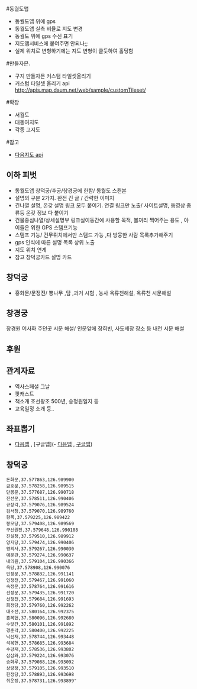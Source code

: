 #동궐도앱
- 동궐도앱 위에 gps
- 동궐도앱 실측 비율로 지도 변경
- 동궐도 위에 gps 수신 표기
- 지도앱서비스에 붙여주면 안되나;;
- 실제 위치로 변형하기에는 지도 변형이 클듯하여 홀딩함

#만들자믄.
- 구지 만들자믄 커스텀 타일셋올리기
- 커스텀 타일셋 올리기 api http://apis.map.daum.net/web/sample/customTileset/

#확장
- 서궐도
- 대동여지도
- 각종 고지도

#참고
- [다음지도 api](http://apis.map.daum.net/web/)

## 이하 피벗
- 동궐도앱 창덕궁/후궁/창경궁에 한함/ 동궐도 스캔본
- 설명의 구분 2가지. 완전 긴 글 / 간략한 이미지
- 긴나열 설명, 온갖 설명 링크 모두 붙이기. 연결 링크만 노출/ 사이트설명, 동영상 종류등 온갖 정보 다 붙이기
- 건물중심나열/상세설명부 링크실이동간에 사용할 목적, 볼꺼리 찍어주는 용도 , 아이들은 위한 GPS 스탬프기능
- 스탬프 기능/ 건무뤼치에서만  스탬드 가능 ,다 방뭉한 사람 목록추가해주기
- gps 인식에 따른 설명 목록 상위 노출 
- 지도 위치 연계
- 참고 창덕궁카드 설명 카드

## 창덕궁
- 홍화문/문정전/
뽕나무 ,담 ,과거 시험 , 농사 옥류천해설, 옥류천 시문해설

## 창경궁
창경원 어사화 주던곳 시문 해설/
인문앞에 장희빈, 사도세장 장소 등
내전 시문 해설

## 후원

## 관계자료
- 역사스페셜 그날
- 팟캐스트 
- 책소개 조선왕조 500년, 승정원일지 등
- 교육일정 소개 등..


## 좌표뽑기
- [다음맵](http://map.daum.net/)  , [구글맵](- [다음맵](http://map.daum.net/)  , [구글맵]())

## 창덕궁
```
돈화문,37.577863,126.989900
금호문,37.578258,126.989515
단봉문,37.577687,126.990718
진선문,37.578511,126.990406
규장각,37.579076,126.989524
검서청,37.579070,126.989760
향목,37.579225,126.989422
봉모당,37.579408,126.989569
구선원전,37.579648,126.990108
진설청,37.579510,126.989912
양지당,37.579474,126.990406
영의사,37.579267,126.990030
예문관,37.579274,126.990637
내의원,37.579104,126.990366
옥당,37.578908,126.990076
인정문,37.578832,126.991141
인정전,37.579467,126.991060
숙정문,37.578764,126.991616
선정문,37.579435,126.991720
선정전,37.579684,126.991693
희정당,37.579760,126.992262
대조전,37.580164,126.992375
흥복헌,37.580096,126.992680
수랏간,37.580101,126.991892
경훈각,37.580400,126.992225
낙선재,37.578744,126.993448
석복헌,37.578685,126.993684
수강재,37.578536,126.993802
삼삼와,37.579224,126.993076
승화루,37.579088,126.993092
상량정,37.579105,126.993510
한정당,37.578893,126.993698
취운정,37.578731,126.993899"


```
